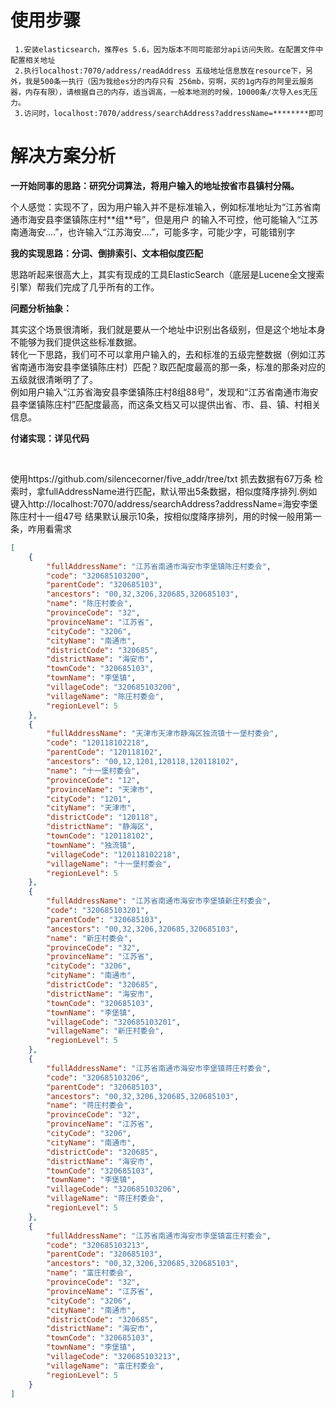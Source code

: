 # 使用步骤 #
     1.安装elasticsearch，推荐es 5.6，因为版本不同可能部分api访问失败。在配置文件中配置相关地址
     2.执行localhost:7070/address/readAddress 五级地址信息放在resource下，另外，我是500条一执行（因为我给es分的内存只有 256mb，穷啊，买的1g内存的阿里云服务器，内存有限），请根据自己的内存，适当调高，一般本地测的时候，10000条/次导入es无压力。
     3.访问时，localhost:7070/address/searchAddress?addressName=********即可

# 解决方案分析 #


 <div>
    <p><strong>一开始同事的思路：研究分词算法，将用户输入的地址按省市县镇村分隔。</strong></p>
    <p>个人感觉：实现不了，因为用户输入并不是标准输入，例如标准地址为“江苏省南通市海安县李堡镇陈庄村**组**号”，但是用户
    的输入不可控，他可能输入“江苏南通海安....”，也许输入“江苏海安....”，可能多字，可能少字，可能错别字</p>
</div>
<div>
    <p><strong>我的实现思路：分词、倒排索引、文本相似度匹配</strong></p>
    <p>思路听起来很高大上，其实有现成的工具ElasticSearch（底层是Lucene全文搜索引擎）帮我们完成了几乎所有的工作。</p>
    <p><strong>问题分析抽象：</strong></p>
    <p>其实这个场景很清晰，我们就是要从一个地址中识别出各级别，但是这个地址本身不能够为我们提供这些标准数据。<br/>
        转化一下思路，我们可不可以拿用户输入的，去和标准的五级完整数据（例如江苏省南通市海安县李堡镇陈庄村）匹配？取匹配度最高的那一条，标准的那条对应的五级就很清晰明了了。<br/>
        例如用户输入“江苏省海安县李堡镇陈庄村8组88号”，发现和“江苏省南通市海安县李堡镇陈庄村”匹配度最高，而这条文档又可以提供出省、市、县、镇、村相关信息。
    </p>
    <p><strong>付诸实现：详见代码  </strong> </p>
    <br/>
</div>

使用https://github.com/silencecorner/five_addr/tree/txt 抓去数据有67万条
检索时，拿fullAddressName进行匹配，默认带出5条数据，相似度降序排列.例如键入http://localhost:7070/address/searchAddress?addressName=海安李堡陈庄村十一组47号
结果默认展示10条，按相似度降序排列，用的时候一般用第一条，咋用看需求

```json
[
    {
        "fullAddressName": "江苏省南通市海安市李堡镇陈庄村委会",
        "code": "320685103200",
        "parentCode": "320685103",
        "ancestors": "00,32,3206,320685,320685103",
        "name": "陈庄村委会",
        "provinceCode": "32",
        "provinceName": "江苏省",
        "cityCode": "3206",
        "cityName": "南通市",
        "districtCode": "320685",
        "districtName": "海安市",
        "townCode": "320685103",
        "townName": "李堡镇",
        "villageCode": "320685103200",
        "villageName": "陈庄村委会",
        "regionLevel": 5
    },
    {
        "fullAddressName": "天津市天津市静海区独流镇十一堡村委会",
        "code": "120118102218",
        "parentCode": "120118102",
        "ancestors": "00,12,1201,120118,120118102",
        "name": "十一堡村委会",
        "provinceCode": "12",
        "provinceName": "天津市",
        "cityCode": "1201",
        "cityName": "天津市",
        "districtCode": "120118",
        "districtName": "静海区",
        "townCode": "120118102",
        "townName": "独流镇",
        "villageCode": "120118102218",
        "villageName": "十一堡村委会",
        "regionLevel": 5
    },
    {
        "fullAddressName": "江苏省南通市海安市李堡镇新庄村委会",
        "code": "320685103201",
        "parentCode": "320685103",
        "ancestors": "00,32,3206,320685,320685103",
        "name": "新庄村委会",
        "provinceCode": "32",
        "provinceName": "江苏省",
        "cityCode": "3206",
        "cityName": "南通市",
        "districtCode": "320685",
        "districtName": "海安市",
        "townCode": "320685103",
        "townName": "李堡镇",
        "villageCode": "320685103201",
        "villageName": "新庄村委会",
        "regionLevel": 5
    },
    {
        "fullAddressName": "江苏省南通市海安市李堡镇蒋庄村委会",
        "code": "320685103206",
        "parentCode": "320685103",
        "ancestors": "00,32,3206,320685,320685103",
        "name": "蒋庄村委会",
        "provinceCode": "32",
        "provinceName": "江苏省",
        "cityCode": "3206",
        "cityName": "南通市",
        "districtCode": "320685",
        "districtName": "海安市",
        "townCode": "320685103",
        "townName": "李堡镇",
        "villageCode": "320685103206",
        "villageName": "蒋庄村委会",
        "regionLevel": 5
    },
    {
        "fullAddressName": "江苏省南通市海安市李堡镇富庄村委会",
        "code": "320685103213",
        "parentCode": "320685103",
        "ancestors": "00,32,3206,320685,320685103",
        "name": "富庄村委会",
        "provinceCode": "32",
        "provinceName": "江苏省",
        "cityCode": "3206",
        "cityName": "南通市",
        "districtCode": "320685",
        "districtName": "海安市",
        "townCode": "320685103",
        "townName": "李堡镇",
        "villageCode": "320685103213",
        "villageName": "富庄村委会",
        "regionLevel": 5
    }
]
```
